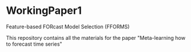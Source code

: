 # WorkingPaper1

Feature-based FORcast Model Selection (FFORMS)

This repository contains all the materials for the paper "Meta-learning how to 
forecast time series"


